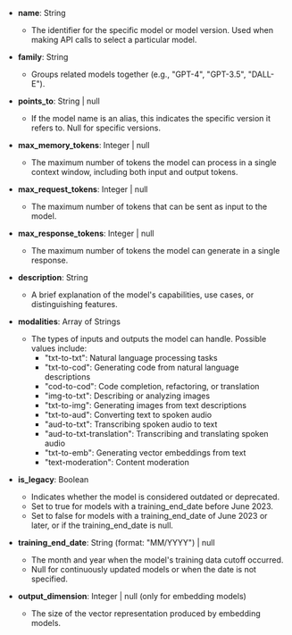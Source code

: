 - **name**: String
  - The identifier for the specific model or model version. Used when making API calls to select a particular model.

- **family**: String
  - Groups related models together (e.g., "GPT-4", "GPT-3.5", "DALL-E").

- **points_to**: String | null
  - If the model name is an alias, this indicates the specific version it refers to. Null for specific versions.

- **max_memory_tokens**: Integer | null
  - The maximum number of tokens the model can process in a single context window, including both input and output tokens.

- **max_request_tokens**: Integer | null
  - The maximum number of tokens that can be sent as input to the model.

- **max_response_tokens**: Integer | null
  - The maximum number of tokens the model can generate in a single response.

- **description**: String
  - A brief explanation of the model's capabilities, use cases, or distinguishing features.

- **modalities**: Array of Strings
  - The types of inputs and outputs the model can handle. Possible values include:
    - "txt-to-txt": Natural language processing tasks
    - "txt-to-cod": Generating code from natural language descriptions
    - "cod-to-cod": Code completion, refactoring, or translation
    - "img-to-txt": Describing or analyzing images
    - "txt-to-img": Generating images from text descriptions
    - "txt-to-aud": Converting text to spoken audio
    - "aud-to-txt": Transcribing spoken audio to text
    - "aud-to-txt-translation": Transcribing and translating spoken audio
    - "txt-to-emb": Generating vector embeddings from text
    - "text-moderation": Content moderation

- **is_legacy**: Boolean
  - Indicates whether the model is considered outdated or deprecated. 
  - Set to true for models with a training_end_date before June 2023.
  - Set to false for models with a training_end_date of June 2023 or later, or if the training_end_date is null.

- **training_end_date**: String (format: "MM/YYYY") | null
  - The month and year when the model's training data cutoff occurred.
  - Null for continuously updated models or when the date is not specified.

- **output_dimension**: Integer | null (only for embedding models)
  - The size of the vector representation produced by embedding models.